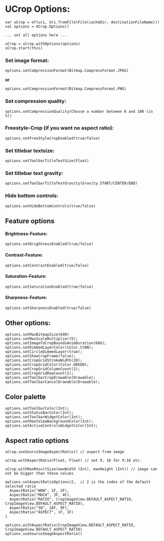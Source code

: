# UCrop Options:

    var uCrop = of(uri, Uri.fromFile(File(cacheDir, destinationFileName)))
    val options = UCrop.Options()
    
    ... set all options here ...
    
    uCrop = uCrop.withOptions(options)
    uCrop.start(this)

### Set image format:

    options.setCompressionFormat(Bitmap.CompressFormat.JPEG) 

**or**

    options.setCompressionFormat(Bitmap.CompressFormat.PNG) 

### Set compression quality:

    options.setCompressionQuality(Chosse a number between 0 and 100 (in %)) 

### Freestyle-Crop (if you want no aspect ratio):

    options.setFreeStyleCropEnabled(true/false)  

### Set titlebar textsize:
    options.setToolbarTitleTextSize(Float)

### Set titlebar text gravity:

    options.setToolbarTitleTextGravity(Gravity.START/CENTER/END)  

### Hide bottom controls:

    options.setHideBottomControls(true/false)  

## Feature options

####  Brightness-Feature:

    options.setBrightnessEnabled(true/false)  

#### Contrast-Feature:

    options.setContrastEnabled(true/false)  

#### Saturation-Feature:

    options.setSaturationEnabled(true/false)  

#### Sharpness-Feature:

    options.setSharpnessEnabled(true/false)  


## Other options:

    options.setMaxBitmapSize(640)  
    options.setMaxScaleMultiplier(5);  
    options.setImageToCropBoundsAnimDuration(666);  
    options.setDimmedLayerColor(Color.CYAN);  
    options.setCircleDimmedLayer(true);  
    options.setShowCropFrame(false);  
    options.setCropGridStrokeWidth(20);  
    options.setCropGridColor(Color.GREEN);  
    options.setCropGridColumnCount(2);  
    options.setCropGridRowCount(1);  
    options.setToolbarCropDrawable(Drawable);  
    options.setToolbarCancelDrawable(Drawable);  


## Color palette

    options.setToolbarColor(Int);  
    options.setStatusBarColor(Int);  
    options.setToolbarWidgetColor(Int);  
    options.setRootViewBackgroundColor(Int);  
    options.setActiveControlsWidgetColor(Int);  


## Aspect ratio options

	uCrop.useSourceImageAspectRatio() // aspect from image
	
	uCrop.withAspectRatio(Float, Float) // set 9, 16 for 9:16 etc.

	uCrop.withMaxResultSize(maxWidth (Int), maxHeight (Int)) // image can not be bigger than these values
	
    options.setAspectRatioOptions(2,  // 2 is the index of the default selected ratio
	  AspectRatio("WOW", 1F, 2F),  
	  AspectRatio("MUCH", 3F, 4F),  
	  AspectRatio("RATIO", CropImageView.DEFAULT_ASPECT_RATIO, CropImageView.DEFAULT_ASPECT_RATIO),  
	  AspectRatio("SO", 16F, 9F),  
	  AspectRatio("ASPECT", 1F, 1F)
    )
    
    options.withAspectRatio(CropImageView.DEFAULT_ASPECT_RATIO, CropImageView.DEFAULT_ASPECT_RATIO) 
    options.useSourceImageAspectRatio()
